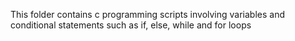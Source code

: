 This folder contains c programming scripts involving variables and conditional statements such as if, else, while and for loops
